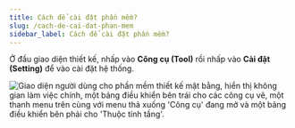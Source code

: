 ```yaml
---
title: Cách để cài đặt phần mềm?
slug: /cach-de-cai-dat-phan-mem
sidebar_label: Cách để cài đặt phần mềm?
---
```


Ở đầu giao diện thiết kế, nhấp vào **Công cụ (Tool)** rồi nhấp vào **Cài đặt (Setting)** để vào cài đặt hệ thống.

![Giao diện người dùng cho phần mềm thiết kế mặt bằng, hiển thị không gian làm việc chính, một bảng điều khiển bên trái cho các công cụ vẽ, một thanh menu trên cùng với menu thả xuống 'Công cụ' đang mở và một bảng điều khiển bên phải cho 'Thuộc tính tầng'.](https://storage.googleapis.com/jegavn_kb/image_jegavn/19.1.png)